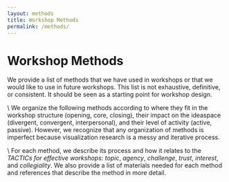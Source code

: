 ```yaml
---
layout: methods
title: Workshop Methods
permalink: /methods/
---
```

# Workshop Methods

We provide a list of methods that we have used in workshops or that we would like to use in future workshops. This list is not exhaustive, definitive, or consistent. It should be seen as a starting point for workshop design.

\\
We organize the following methods according to where they fit in the workshop structure (opening, core, closing), their impact on the ideaspace (divergent, convergent, interpersonal), and their level of activity (active, passive). However, we recognize that any organization of methods is imperfect because visualization research is a messy and iterative process.

\\
For each method, we describe its process and how it relates to the _TACTICs for effective workshops_: _topic_, _agency_, _challenge_, _trust_, _interest_, and _collegiality_. We also provide a list of materials needed for each method and references that describe the method in more detail.
